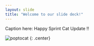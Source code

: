 ```yaml
---
layout: slide
title: "Welcome to our slide deck!"
---
```


Caption here:
Happy Sprint Cat Update !!

![poptocat](https://octodex.github.com/images/poptocat.png)
{: .center}
